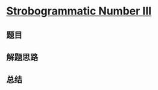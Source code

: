 # [Strobogrammatic Number III](https://leetcode.com/problems/strobogrammatic-number-iii/)

## 题目


## 解题思路


## 总结



